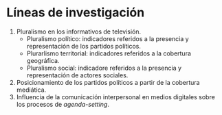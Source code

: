 # Líneas de investigación

1. Pluralismo en los informativos de televisión.
    * Pluralismo político: indicadores referidos a la presencia y representación de los partidos políticos.
    * Plurarlismo territorial: indicadores referidos a la cobertura geográfica.
    * Pluralismo social: indicadore referidos a la presencia y representación de actores sociales.
2. Posicionamiento de los partidos políticos a partir de la cobertura mediática.
3. Influencia de la comunicación interpersonal en medios digitales sobre los procesos de *agenda-setting*.
